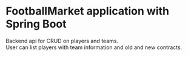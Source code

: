 # FootballMarket application with Spring Boot

Backend api for CRUD on players and teams.  
User can list players with team information and old and new contracts.  

